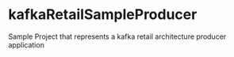 # kafkaRetailSampleProducer
 Sample Project that represents a kafka retail architecture producer application
